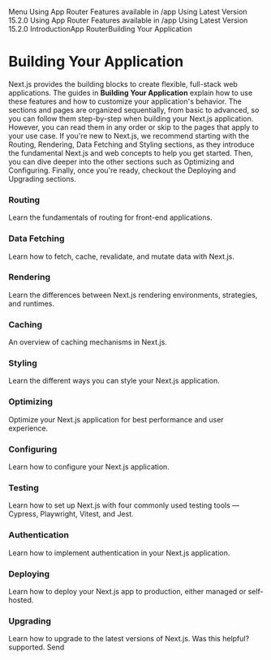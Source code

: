 Menu
Using App Router
Features available in /app
Using Latest Version
15.2.0
Using App Router
Features available in /app
Using Latest Version
15.2.0
IntroductionApp RouterBuilding Your Application
# Building Your Application
Next.js provides the building blocks to create flexible, full-stack web applications. The guides in **Building Your Application** explain how to use these features and how to customize your application's behavior.
The sections and pages are organized sequentially, from basic to advanced, so you can follow them step-by-step when building your Next.js application. However, you can read them in any order or skip to the pages that apply to your use case.
If you're new to Next.js, we recommend starting with the Routing, Rendering, Data Fetching and Styling sections, as they introduce the fundamental Next.js and web concepts to help you get started. Then, you can dive deeper into the other sections such as Optimizing and Configuring. Finally, once you're ready, checkout the Deploying and Upgrading sections.
### Routing
Learn the fundamentals of routing for front-end applications.
### Data Fetching
Learn how to fetch, cache, revalidate, and mutate data with Next.js.
### Rendering
Learn the differences between Next.js rendering environments, strategies, and runtimes.
### Caching
An overview of caching mechanisms in Next.js.
### Styling
Learn the different ways you can style your Next.js application.
### Optimizing
Optimize your Next.js application for best performance and user experience.
### Configuring
Learn how to configure your Next.js application.
### Testing
Learn how to set up Next.js with four commonly used testing tools — Cypress, Playwright, Vitest, and Jest.
### Authentication
Learn how to implement authentication in your Next.js application.
### Deploying
Learn how to deploy your Next.js app to production, either managed or self-hosted.
### Upgrading
Learn how to upgrade to the latest versions of Next.js.
Was this helpful?
supported.
Send
